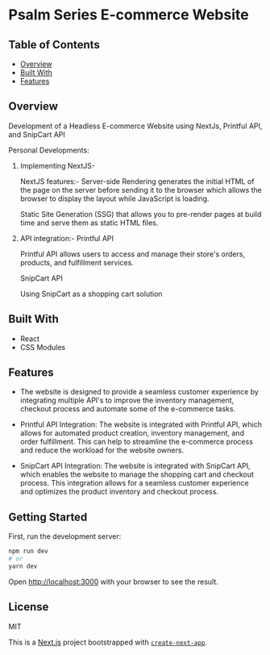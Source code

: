 # Psalm Series E-commerce Website

## Table of Contents

- [Overview](#overview)
- [Built With](#built-with)
- [Features](#features)

## Overview

Development of a Headless E-commerce Website using NextJs, Printful API, and SnipCart API

Personal Developments:

1. Implementing NextJS-

   NextJS features:-
   Server-side Rendering generates the initial HTML of the page on the server before sending it to the browser which allows the browser to display the layout while JavaScript is loading.

   Static Site Generation (SSG) that allows you to pre-render pages at build time and serve them as static HTML files.

2. API integration:-
   Printful API

   Printful API allows users to access and manage their store's orders, products, and fulfillment services.

   SnipCart API

   Using SnipCart as a shopping cart solution

## Built With

- React
- CSS Modules

## Features

- The website is designed to provide a seamless customer experience by integrating multiple API's to improve the inventory management, checkout process and automate some of the e-commerce tasks.

- Printful API Integration: The website is integrated with Printful API, which allows for automated product creation, inventory management, and order fulfillment. This can help to streamline the e-commerce process and reduce the workload for the website owners.

- SnipCart API Integration: The website is integrated with SnipCart API, which enables the website to manage the shopping cart and checkout process. This integration allows for a seamless customer experience and optimizes the product inventory and checkout process.

## Getting Started

First, run the development server:

```bash
npm run dev
# or
yarn dev
```

Open [http://localhost:3000](http://localhost:3000) with your browser to see the result.

## License

MIT

This is a [Next.js](https://nextjs.org/) project bootstrapped with [`create-next-app`](https://github.com/vercel/next.js/tree/canary/packages/create-next-app).
